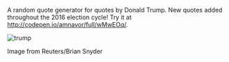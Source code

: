 A random quote generator for quotes by Donald Trump. New quotes added throughout the 2016 election cycle! Try it at http://codepen.io/amnavor/full/wMwEOq/.


 
![trump](https://cloud.githubusercontent.com/assets/12720744/17600432/537dbba0-5fb8-11e6-931e-408becee6814.gif)

Image from Reuters/Brian Snyder
